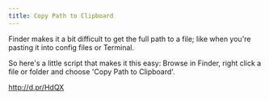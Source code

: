 ```yaml
---
title: Copy Path to Clipboard
---
```


Finder makes it a bit difficult to get the full path to a file; like
when you're pasting it into config files or Terminal.

So here's a little script that makes it this easy: Browse in Finder,
right click a file or folder and choose 'Copy Path to Clipboard'.

<http://d.pr/HdQX>
